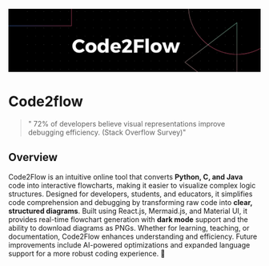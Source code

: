 ![image](https://github.com/mmahesh09/Code2flow/blob/8cd29f842e6b2ba646195202657679b1849fa393/imgs/Black%20Technology%20LinkedIn%20Banner%20(3).png)



# Code2flow
 >" 72% of developers believe visual representations improve debugging efficiency. (Stack Overflow Survey)"

## Overview


Code2Flow is an intuitive online tool that converts **Python, C, and Java** code into interactive flowcharts, making it easier to visualize complex logic structures. Designed for developers, students, and educators, it simplifies code comprehension and debugging by transforming raw code into **clear, structured diagrams**. Built using React.js, Mermaid.js, and Material UI, it provides real-time flowchart generation with **dark mode** support and the ability to download diagrams as PNGs. Whether for learning, teaching, or documentation, Code2Flow enhances understanding and efficiency. Future improvements include AI-powered optimizations and expanded language support for a more robust coding experience. 🚀

